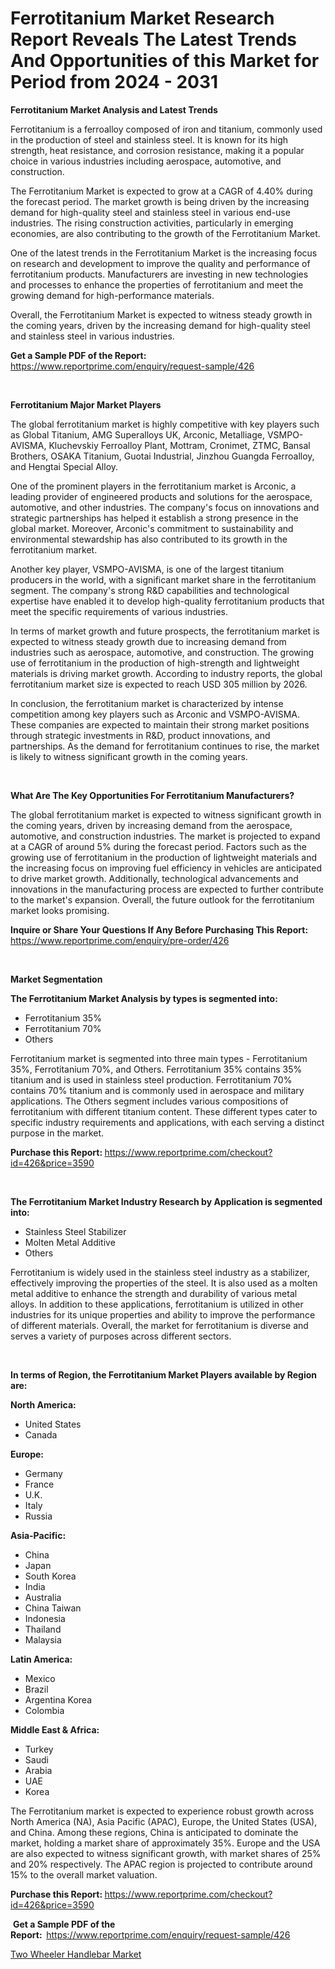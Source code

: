 <p><h1>Ferrotitanium Market Research Report Reveals The Latest Trends And Opportunities of this Market for Period from 2024 - 2031</h1></p><p><strong>Ferrotitanium Market Analysis and Latest Trends</strong></p>
<p><p>Ferrotitanium is a ferroalloy composed of iron and titanium, commonly used in the production of steel and stainless steel. It is known for its high strength, heat resistance, and corrosion resistance, making it a popular choice in various industries including aerospace, automotive, and construction.</p><p>The Ferrotitanium Market is expected to grow at a CAGR of 4.40% during the forecast period. The market growth is being driven by the increasing demand for high-quality steel and stainless steel in various end-use industries. The rising construction activities, particularly in emerging economies, are also contributing to the growth of the Ferrotitanium Market.</p><p>One of the latest trends in the Ferrotitanium Market is the increasing focus on research and development to improve the quality and performance of ferrotitanium products. Manufacturers are investing in new technologies and processes to enhance the properties of ferrotitanium and meet the growing demand for high-performance materials.</p><p>Overall, the Ferrotitanium Market is expected to witness steady growth in the coming years, driven by the increasing demand for high-quality steel and stainless steel in various industries.</p></p>
<p><strong>Get a Sample PDF of the Report:&nbsp;</strong> <a href="https://www.reportprime.com/enquiry/request-sample/426">https://www.reportprime.com/enquiry/request-sample/426</a></p>
<p>&nbsp;</p>
<p><strong>Ferrotitanium Major Market Players</strong></p>
<p><p>The global ferrotitanium market is highly competitive with key players such as Global Titanium, AMG Superalloys UK, Arconic, Metalliage, VSMPO-AVISMA, Kluchevskiy Ferroalloy Plant, Mottram, Cronimet, ZTMC, Bansal Brothers, OSAKA Titanium, Guotai Industrial, Jinzhou Guangda Ferroalloy, and Hengtai Special Alloy.</p><p>One of the prominent players in the ferrotitanium market is Arconic, a leading provider of engineered products and solutions for the aerospace, automotive, and other industries. The company's focus on innovations and strategic partnerships has helped it establish a strong presence in the global market. Moreover, Arconic's commitment to sustainability and environmental stewardship has also contributed to its growth in the ferrotitanium market.</p><p>Another key player, VSMPO-AVISMA, is one of the largest titanium producers in the world, with a significant market share in the ferrotitanium segment. The company's strong R&D capabilities and technological expertise have enabled it to develop high-quality ferrotitanium products that meet the specific requirements of various industries.</p><p>In terms of market growth and future prospects, the ferrotitanium market is expected to witness steady growth due to increasing demand from industries such as aerospace, automotive, and construction. The growing use of ferrotitanium in the production of high-strength and lightweight materials is driving market growth. According to industry reports, the global ferrotitanium market size is expected to reach USD 305 million by 2026.</p><p>In conclusion, the ferrotitanium market is characterized by intense competition among key players such as Arconic and VSMPO-AVISMA. These companies are expected to maintain their strong market positions through strategic investments in R&D, product innovations, and partnerships. As the demand for ferrotitanium continues to rise, the market is likely to witness significant growth in the coming years.</p></p>
<p>&nbsp;</p>
<p><strong>What Are The Key Opportunities For Ferrotitanium Manufacturers?</strong></p>
<p><p>The global ferrotitanium market is expected to witness significant growth in the coming years, driven by increasing demand from the aerospace, automotive, and construction industries. The market is projected to expand at a CAGR of around 5% during the forecast period. Factors such as the growing use of ferrotitanium in the production of lightweight materials and the increasing focus on improving fuel efficiency in vehicles are anticipated to drive market growth. Additionally, technological advancements and innovations in the manufacturing process are expected to further contribute to the market's expansion. Overall, the future outlook for the ferrotitanium market looks promising.</p></p>
<p><strong>Inquire or Share Your Questions If Any Before Purchasing This Report:</strong> <a href="https://www.reportprime.com/enquiry/pre-order/426">https://www.reportprime.com/enquiry/pre-order/426</a></p>
<p>&nbsp;</p>
<p><strong>Market Segmentation</strong></p>
<p><strong>The Ferrotitanium Market Analysis by types is segmented into:</strong></p>
<p><ul><li>Ferrotitanium 35%</li><li>Ferrotitanium 70%</li><li>Others</li></ul></p>
<p><p>Ferrotitanium market is segmented into three main types - Ferrotitanium 35%, Ferrotitanium 70%, and Others. Ferrotitanium 35% contains 35% titanium and is used in stainless steel production. Ferrotitanium 70% contains 70% titanium and is commonly used in aerospace and military applications. The Others segment includes various compositions of ferrotitanium with different titanium content. These different types cater to specific industry requirements and applications, with each serving a distinct purpose in the market.</p></p>
<p><strong>Purchase this Report:&nbsp;</strong><a href="https://www.reportprime.com/checkout?id=426&price=3590">https://www.reportprime.com/checkout?id=426&price=3590</a></p>
<p>&nbsp;</p>
<p><strong>The Ferrotitanium Market Industry Research by Application is segmented into:</strong></p>
<p><ul><li>Stainless Steel Stabilizer</li><li>Molten Metal Additive</li><li>Others</li></ul></p>
<p><p>Ferrotitanium is widely used in the stainless steel industry as a stabilizer, effectively improving the properties of the steel. It is also used as a molten metal additive to enhance the strength and durability of various metal alloys. In addition to these applications, ferrotitanium is utilized in other industries for its unique properties and ability to improve the performance of different materials. Overall, the market for ferrotitanium is diverse and serves a variety of purposes across different sectors.</p></p>
<p>&nbsp;</p>
<p><strong>In terms of Region, the Ferrotitanium Market Players available by Region are:</strong></p>
<p>
    <p> <strong> North America: </strong>
        <ul>
            <li>United States</li>
            <li>Canada</li>
        </ul>
        </p> 
    <p> <strong> Europe: </strong>
        <ul>
            <li>Germany</li>
            <li>France</li>
            <li>U.K.</li>
            <li>Italy</li>
            <li>Russia</li>
        </ul>
        </p> 
    <p> <strong> Asia-Pacific: </strong>
        <ul>
            <li>China</li>
            <li>Japan</li>
            <li>South Korea</li>
            <li>India</li>
            <li>Australia</li>
            <li>China Taiwan</li>
            <li>Indonesia</li>
            <li>Thailand</li>
            <li>Malaysia</li>
        </ul>
        </p> 
    <p> <strong> Latin America: </strong>
        <ul>
            <li>Mexico</li>
            <li>Brazil</li>
            <li>Argentina Korea</li>
            <li>Colombia</li>
        </ul>
        </p> 
    <p> <strong> Middle East & Africa: </strong>
        <ul>
            <li>Turkey</li>
            <li>Saudi</li>
            <li>Arabia</li>
            <li>UAE</li>
            <li>Korea</li>
        </ul>
    </p>
    </p>
<p><p>The Ferrotitanium market is expected to experience robust growth across North America (NA), Asia Pacific (APAC), Europe, the United States (USA), and China. Among these regions, China is anticipated to dominate the market, holding a market share of approximately 35%. Europe and the USA are also expected to witness significant growth, with market shares of 25% and 20% respectively. The APAC region is projected to contribute around 15% to the overall market valuation.</p></p>
<p><strong>Purchase this Report: </strong><a href="https://www.reportprime.com/checkout?id=426&price=3590">https://www.reportprime.com/checkout?id=426&price=3590</a></p>
<p>&nbsp;<strong>Get a Sample PDF of the Report:&nbsp;&nbsp;</strong><a href="https://www.reportprime.com/enquiry/request-sample/426">https://www.reportprime.com/enquiry/request-sample/426</a></p>
<p><strong></strong></p>
<p><p><a href="https://five-trouble-98a.notion.site/Two-Wheeler-Handlebar-Market-Analysis-Examines-its-Scope-on-Growth-Opportunities-and-Forecasted-Tre-9084006f91a34984829f8df46fbcd3df">Two Wheeler Handlebar Market</a></p></p>